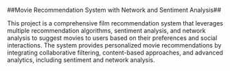 ##Movie Recommendation System with Network and Sentiment Analysis##

This project is a comprehensive film recommendation system that leverages multiple recommendation algorithms, sentiment analysis, and network analysis to suggest movies to users based on their preferences and social interactions. The system provides personalized movie recommendations by integrating collaborative filtering, content-based approaches, and advanced analytics, including sentiment and network analysis.
